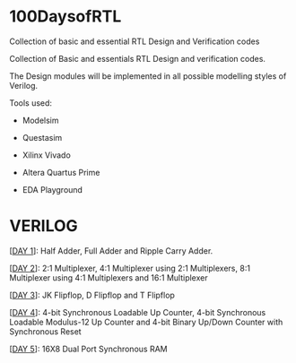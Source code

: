 # 100DaysofRTL
Collection of basic and essential RTL Design and Verification codes

Collection of Basic and essentials RTL Design and verification codes.

The Design modules will be implemented in all possible modelling styles of Verilog.

Tools used:

  - Modelsim 
  
  - Questasim 
  
  - Xilinx Vivado 
  
  - Altera Quartus Prime 
  
  - EDA Playground

# VERILOG

[[DAY 1](https://github.com/c0dE3P/100DaysofRTL/tree/main/DAY%201)]: Half Adder, Full Adder and Ripple Carry Adder.

[[DAY 2](https://github.com/c0dE3P/100DaysofRTL/tree/main/DAY%202)]: 2:1 Multiplexer, 4:1 Multiplexer using 2:1 Multiplexers, 8:1 Multiplexer using 4:1 Multiplexers and 16:1 Multiplexer

[[DAY 3](https://github.com/c0dE3P/100DaysofRTL/tree/main/DAY%203)]: JK Flipflop, D Flipflop and T Flipflop

[[DAY 4](https://github.com/c0dE3P/100DaysofRTL/tree/main/DAY%204)]: 4-bit Synchronous Loadable Up Counter, 4-bit Synchronous Loadable Modulus-12 Up Counter and 4-bit Binary Up/Down Counter with Synchronous Reset

[[DAY 5](https://github.com/c0dE3P/100DaysofRTL/tree/main/DAY%205)]: 16X8 Dual Port Synchronous RAM
